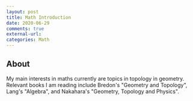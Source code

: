 ```yaml
---
layout: post
title: Math Introduction
date: 2020-06-29
comments: true
external-url:
categories: Math
---
```


## About
My main interests in maths currently are topics in topology in geometry. Relevant books I am reading include Bredon's "Geometry and Topology", Lang's "Algebra", and Nakahara's 
"Geometry, Topology and Physics".

